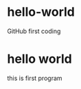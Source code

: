 # hello-world
GitHub first coding 

<html>
  <body>
    <h1> hello world</h1>
	<p> this is first program</p>
   </body>
  </html>
  
